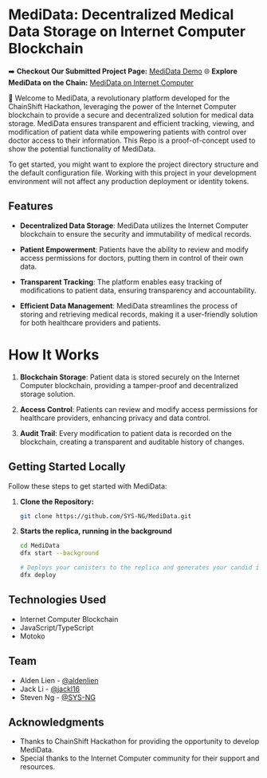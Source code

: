 # MediData: Decentralized Medical Data Storage on Internet Computer Blockchain

➡️ **Checkout Our Submitted Project Page:** [MediData Demo](https://dorahacks.io/buidl/8135)
🌐 **Explore MediData on the Chain:** [MediData on Internet Computer](https://tb4eb-piaaa-aaaao-a2uzq-cai.icp0.io/)

🚀 Welcome to MediData, a revolutionary platform developed for the ChainShift Hackathon, leveraging the power of the Internet Computer blockchain to provide a secure and decentralized solution for medical data storage. MediData ensures transparent and efficient tracking, viewing, and modification of patient data while empowering patients with control over doctor access to their information. This Repo is a proof-of-concept used to show the potential functionality of MediData.

To get started, you might want to explore the project directory structure and the default configuration file. Working with this project in your development environment will not affect any production deployment or identity tokens.

## Features

- **Decentralized Data Storage**: MediData utilizes the Internet Computer blockchain to ensure the security and immutability of medical records.

- **Patient Empowerment**: Patients have the ability to review and modify access permissions for doctors, putting them in control of their own data.

- **Transparent Tracking**: The platform enables easy tracking of modifications to patient data, ensuring transparency and accountability.

- **Efficient Data Management**: MediData streamlines the process of storing and retrieving medical records, making it a user-friendly solution for both healthcare providers and patients.

# How It Works

1. **Blockchain Storage**: Patient data is stored securely on the Internet Computer blockchain, providing a tamper-proof and decentralized storage solution.

2. **Access Control**: Patients can review and modify access permissions for healthcare providers, enhancing privacy and data control.

3. **Audit Trail**: Every modification to patient data is recorded on the blockchain, creating a transparent and auditable history of changes.

## Getting Started Locally

Follow these steps to get started with MediData:

1. **Clone the Repository:**
    ```bash
    git clone https://github.com/SYS-NG/MediData.git
    ```
2. **Starts the replica, running in the background**
   ```bash
   cd MediData
   dfx start --background

   # Deploys your canisters to the replica and generates your candid interface
   dfx deploy
   ```

## Technologies Used

- Internet Computer Blockchain
- JavaScript/TypeScript
- Motoko

## Team
- Alden Lien - [@aldenlien](https://github.com/aldenlien)
- Jack Li    - [@jackl16](https://github.com/jackl16)
- Steven Ng  - [@SYS-NG](https://github.com/SYS-NG)

## Acknowledgments

- Thanks to ChainShift Hackathon for providing the opportunity to develop MediData.
- Special thanks to the Internet Computer community for their support and resources.

